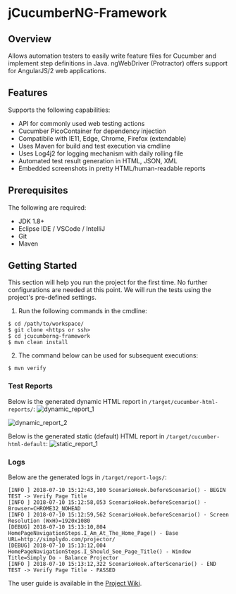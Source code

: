 # jCucumberNG-Framework

## Overview
Allows automation testers to easily write feature files for Cucumber and implement step definitions in Java. ngWebDriver (Protractor) offers support for AngularJS/2 web applications.

## Features
Supports the following capabilities:
- API for commonly used web testing actions
- Cucumber PicoContainer for dependency injection
- Compatibile with IE11, Edge, Chrome, Firefox (extendable)
- Uses Maven for build and test execution via cmdline
- Uses Log4j2 for logging mechanism with daily rolling file
- Automated test result generation in HTML, JSON, XML
- Embedded screenshots in pretty HTML/human-readable reports

## Prerequisites
The following are required:
- JDK 1.8+
- Eclipse IDE / VSCode / IntelliJ
- Git
- Maven

## Getting Started
This section will help you run the project for the first time. No further configurations are needed at this point. We will run the tests using the project's pre-defined settings.
1. Run the following commands in the cmdline:
~~~
$ cd /path/to/workspace/
$ git clone <https or ssh>
$ cd jcucumberng-framework
$ mvn clean install
~~~
2. The command below can be used for subsequent executions:
~~~
$ mvn verify
~~~

### Test Reports
Below is the generated dynamic HTML report in `/target/cucumber-html-reports/`:
![dynamic_report_1](https://user-images.githubusercontent.com/28589393/42504692-1cbd7e74-846f-11e8-9446-53abb66222fb.PNG)

![dynamic_report_2](https://user-images.githubusercontent.com/28589393/42504707-27a9054c-846f-11e8-9a07-2989b6af4436.PNG)

Below is the generated static (default) HTML report in `/target/cucumber-html-default`:
![static_report_1](https://user-images.githubusercontent.com/28589393/42506180-baa64b4e-8473-11e8-917d-604e85fe9f14.PNG)

### Logs
Below are the generated logs in `/target/report-logs/`:
~~~
[INFO ] 2018-07-10 15:12:43,100 ScenarioHook.beforeScenario() - BEGIN TEST -> Verify Page Title
[INFO ] 2018-07-10 15:12:58,053 ScenarioHook.beforeScenario() - Browser=CHROME32_NOHEAD
[INFO ] 2018-07-10 15:12:59,562 ScenarioHook.beforeScenario() - Screen Resolution (WxH)=1920x1080
[DEBUG] 2018-07-10 15:13:10,804 HomePageNavigationSteps.I_Am_At_The_Home_Page() - Base URL=http://simplydo.com/projector/
[DEBUG] 2018-07-10 15:13:12,004 HomePageNavigationSteps.I_Should_See_Page_Title() - Window Title=Simply Do - Balance Projector
[INFO ] 2018-07-10 15:13:12,322 ScenarioHook.afterScenario() - END TEST -> Verify Page Title - PASSED
~~~

The user guide is available in the [Project Wiki](#).